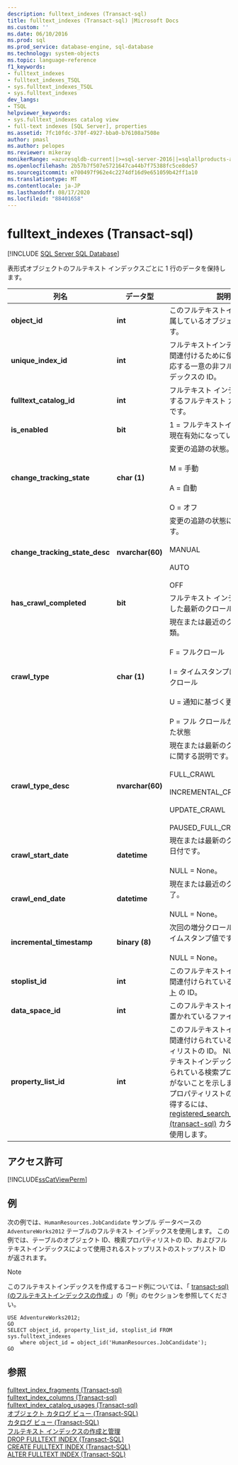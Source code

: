 ```yaml
---
description: fulltext_indexes (Transact-sql)
title: fulltext_indexes (Transact-sql) |Microsoft Docs
ms.custom: ''
ms.date: 06/10/2016
ms.prod: sql
ms.prod_service: database-engine, sql-database
ms.technology: system-objects
ms.topic: language-reference
f1_keywords:
- fulltext_indexes
- fulltext_indexes_TSQL
- sys.fulltext_indexes_TSQL
- sys.fulltext_indexes
dev_langs:
- TSQL
helpviewer_keywords:
- sys.fulltext_indexes catalog view
- full-text indexes [SQL Server], properties
ms.assetid: 7fc10fdc-370f-4927-bba0-b76108a7508e
author: pmasl
ms.author: pelopes
ms.reviewer: mikeray
monikerRange: =azuresqldb-current||>=sql-server-2016||=sqlallproducts-allversions||>=sql-server-linux-2017||=azuresqldb-mi-current
ms.openlocfilehash: 2b57b7f507e5721647ca44b7f75388fc5ce8de57
ms.sourcegitcommit: e700497f962e4c2274df16d9e651059b42ff1a10
ms.translationtype: MT
ms.contentlocale: ja-JP
ms.lasthandoff: 08/17/2020
ms.locfileid: "88401658"
---
```

# <a name="sysfulltext_indexes-transact-sql"></a>fulltext_indexes (Transact-sql)
[!INCLUDE [SQL Server SQL Database](../../includes/applies-to-version/sql-asdb.md)]

  表形式オブジェクトのフルテキスト インデックスごとに 1 行のデータを保持します。  

|列名|データ型|説明|  
|-----------------|---------------|-----------------|  
|**object_id**|**int**|このフルテキストインデックスが属しているオブジェクトの ID です。|  
|**unique_index_id**|**int**|フルテキストインデックスを行に関連付けるために使用される、対応する一意の非フルテキストインデックスの ID。|  
|**fulltext_catalog_id**|**int**|フルテキスト インデックスが存在するフルテキスト カタログの ID です。|  
|**is_enabled**|**bit**|1 = フルテキストインデックスが現在有効になっています。|  
|**change_tracking_state**|**char (1)**|変更の追跡の状態。<br /><br /> M = 手動<br /><br /> A = 自動<br /><br /> O = オフ|  
|**change_tracking_state_desc**|**nvarchar(60)**|変更の追跡の状態に関する説明です。<br /><br /> MANUAL<br /><br /> AUTO<br /><br /> OFF|  
|**has_crawl_completed**|**bit**|フルテキスト インデックスが完了した最新のクロール (作成) です。|  
|**crawl_type**|**char (1)**|現在または最近のクロールの種類。<br /><br /> F = フルクロール<br /><br /> I = タイムスタンプに基づく増分クロール<br /><br /> U = 通知に基づく更新クロール<br /><br /> P = フル クロールが一時停止された状態|  
|**crawl_type_desc**|**nvarchar(60)**|現在または最新のクロールの種類に関する説明です。<br /><br /> FULL_CRAWL<br /><br /> INCREMENTAL_CRAWL<br /><br /> UPDATE_CRAWL<br /><br /> PAUSED_FULL_CRAWL|  
|**crawl_start_date**|**datetime**|現在または最新のクロールの開始日付です。<br /><br /> NULL = None。|  
|**crawl_end_date**|**datetime**|現在または最近のクロールの終了。<br /><br /> NULL = None。|  
|**incremental_timestamp**|**binary (8)**|次回の増分クロールに使用するタイムスタンプ値です。<br /><br /> NULL = None。|  
|**stoplist_id**|**int**|このフルテキストインデックスに関連付けられている [ストップリスト](../../relational-databases/search/configure-and-manage-stopwords-and-stoplists-for-full-text-search.md) の ID。|  
|**data_space_id**|**int**|このフルテキストインデックスが置かれているファイルグループ。|  
|**property_list_id**|**int**|このフルテキストインデックスに関連付けられている検索プロパティリストの ID。 NULL は、フルテキストインデックスに関連付けられている検索プロパティリストがないことを示します。 この検索プロパティリストの詳細情報を取得するには、 [registered_search_property_lists &#40;transact-sql&#41;](../../relational-databases/system-catalog-views/sys-registered-search-property-lists-transact-sql.md) カタログビューを使用します。|  
  
## <a name="permissions"></a>アクセス許可  
 [!INCLUDE[ssCatViewPerm](../../includes/sscatviewperm-md.md)]  
  
## <a name="examples"></a>例  
 次の例では、`HumanResources.JobCandidate` サンプル データベースの `AdventureWorks2012` テーブルのフルテキスト インデックスを使用します。 この例では、テーブルのオブジェクト ID、検索プロパティリストの ID、およびフルテキストインデックスによって使用されるストップリストのストップリスト ID が返されます。  
  
> [!NOTE]  
>  このフルテキストインデックスを作成するコード例については、「 [transact-sql&#41;&#40;のフルテキストインデックスの作成 ](../../t-sql/statements/create-fulltext-index-transact-sql.md)」の「例」のセクションを参照してください。  
  
```  
USE AdventureWorks2012;  
GO  
SELECT object_id, property_list_id, stoplist_id FROM sys.fulltext_indexes  
    where object_id = object_id('HumanResources.JobCandidate');   
GO  
```  
  
## <a name="see-also"></a>参照  
 [fulltext_index_fragments &#40;Transact-sql&#41;](../../relational-databases/system-catalog-views/sys-fulltext-index-fragments-transact-sql.md)   
 [fulltext_index_columns &#40;Transact-sql&#41;](../../relational-databases/system-catalog-views/sys-fulltext-index-columns-transact-sql.md)   
 [fulltext_index_catalog_usages &#40;Transact-sql&#41;](../../relational-databases/system-catalog-views/sys-fulltext-index-catalog-usages-transact-sql.md)   
 [オブジェクト カタログ ビュー &#40;Transact-SQL&#41;](../../relational-databases/system-catalog-views/object-catalog-views-transact-sql.md)   
 [カタログ ビュー &#40;Transact-SQL&#41;](../../relational-databases/system-catalog-views/catalog-views-transact-sql.md)   
 [フルテキスト インデックスの作成と管理](../../relational-databases/search/create-and-manage-full-text-indexes.md)   
 [DROP FULLTEXT INDEX &#40;Transact-SQL&#41;](../../t-sql/statements/drop-fulltext-index-transact-sql.md)   
 [CREATE FULLTEXT INDEX &#40;Transact-SQL&#41;](../../t-sql/statements/create-fulltext-index-transact-sql.md)   
 [ALTER FULLTEXT INDEX &#40;Transact-SQL&#41;](../../t-sql/statements/alter-fulltext-index-transact-sql.md)  
  
  
